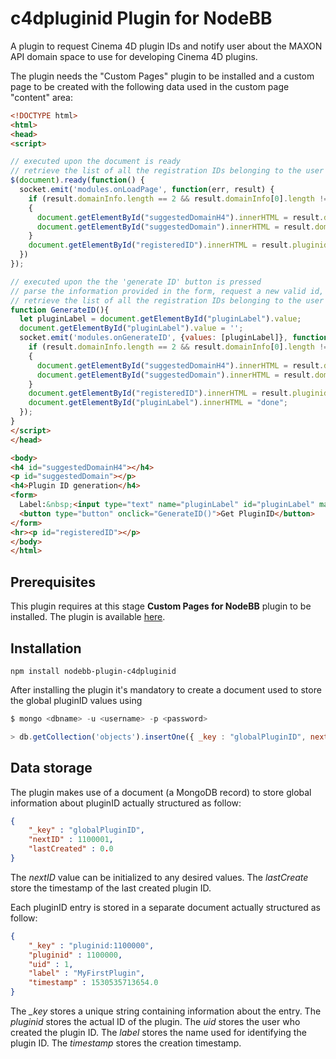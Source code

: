 # c4dpluginid Plugin for NodeBB

A plugin to request Cinema 4D plugin IDs and notify user about the MAXON API domain space to use for developing Cinema 4D plugins. 

The plugin needs the "Custom Pages" plugin to be installed and a custom page to be created with the following data used in the custom page "content" area:

```html
<!DOCTYPE html>
<html>
<head>
<script>

// executed upon the document is ready
// retrieve the list of all the registration IDs belonging to the user and list them in the page
$(document).ready(function() {
  socket.emit('modules.onLoadPage', function(err, result) {
    if (result.domainInfo.length == 2 && result.domainInfo[0].length != 0)
    {
      document.getElementById("suggestedDomainH4").innerHTML = result.domainInfo[0];
      document.getElementById("suggestedDomain").innerHTML = result.domainInfo[1];
    }
    document.getElementById("registeredID").innerHTML = result.pluginidInfo;
  })
});

// executed upon the the 'generate ID' button is pressed
// parse the information provided in the form, request a new valid id, store it by updating the DB, 
// retrieve the list of all the registration IDs belonging to the user and  list them in the page
function GenerateID(){
  let pluginLabel = document.getElementById("pluginLabel").value;
  document.getElementById("pluginLabel").value = '';
  socket.emit('modules.onGenerateID', {values: [pluginLabel]}, function(err, result) {
    if (result.domainInfo.length == 2 && result.domainInfo[0].length != 0)
    {
      document.getElementById("suggestedDomainH4").innerHTML = result.domainInfo[0];
      document.getElementById("suggestedDomain").innerHTML = result.domainInfo[1];
    }
    document.getElementById("registeredID").innerHTML = result.pluginidInfo;
    document.getElementById("pluginLabel").innerHTML = "done";
  });
}
</script>
</head>

<body>
<h4 id="suggestedDomainH4"></h4>
<p id="suggestedDomain"></p>
<h4>Plugin ID generation</h4>
<form>
  Label:&nbsp;<input type="text" name="pluginLabel" id="pluginLabel" maxlength="256"/>
  <button type="button" onclick="GenerateID()">Get PluginID</button>
</form>
<hr><p id="registeredID"></p>
</body>
</html>
```

## Prerequisites
This plugin requires at this stage **Custom Pages for NodeBB** plugin to be installed. The plugin is available [here](https://github.com/psychobunny/nodebb-plugin-custom-pages#readme).

## Installation

    npm install nodebb-plugin-c4dpluginid  

After installing the plugin it's mandatory to create a document used to store the global pluginID values using
```js
$ mongo <dbname> -u <username> -p <password>

> db.getCollection('objects').insertOne({ _key : "globalPluginID", nextID : NumberInt(<YourInitialValue>), lastCreated : 0.0})
```  

## Data storage
The plugin makes use of a document (a MongoDB record) to store global information about pluginID actually structured as follow:
```json
{
    "_key" : "globalPluginID",
    "nextID" : 1100001,
    "lastCreated" : 0.0
}
```
The *nextID*  value can be initialized to any desired values.
The *lastCreate* store the timestamp of the last created plugin ID.

Each pluginID entry is stored in a separate document actually structured as follow:
```json
{
    "_key" : "pluginid:1100000",
    "pluginid" : 1100000,
    "uid" : 1,
    "label" : "MyFirstPlugin",
    "timestamp" : 1530535713654.0
}
```
The *_key* stores a unique string containing information about the entry.
The *pluginid* stores the actual ID of the plugin.
The *uid* stores the user who created the plugin ID.
The *label* stores the name used for identifying the plugin ID.
The *timestamp* stores the creation timestamp.